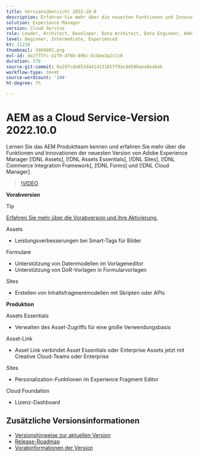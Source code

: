 ```yaml
---
title: Versionsübersicht 2022-10-0
description: Erfahren Sie mehr über die neuesten Funktionen und Innovationen in der Version 2022/10/2010 für Adobe Experience Manager [!DNL Assets Essentials], [!DNL Sites], [!DNL Screens], [!DNL Forms] und [!DNL Cloud Foundation].
solution: Experience Manager
version: Cloud Service
role: Leader, Architect, Developer, Data Architect, Data Engineer, Admin, User
level: Beginner, Intermediate, Experienced
kt: 11218
thumbnail: 3409801.png
exl-id: de2ff5fc-a1f0-4f6b-896c-bcbea3a2c1c0
duration: 576
source-git-commit: 9a297cda953d4414131657f9ac84580aea0eabeb
workflow-type: tm+mt
source-wordcount: '144'
ht-degree: 7%

---
```


# AEM as a Cloud Service-Version 2022.10.0

Lernen Sie das AEM Produktteam kennen und erfahren Sie mehr über die Funktionen und Innovationen der neuesten Version von Adobe Experience Manager [!DNL Assets], [!DNL Assets Essentials], [!DNL Sites], [!DNL Commerce Integration Framework], [!DNL Forms] und [!DNL Cloud Manager].

>[!VIDEO](https://video.tv.adobe.com/v/3409801/?quality=12&learn=on)

**Vorabversion**

>[!TIP]
>
>[Erfahren Sie mehr über die Vorabversion und ihre Aktivierung.](https://experienceleague.adobe.com/docs/experience-manager-cloud-service/content/release-notes/prerelease.html)

Assets

* Leistungsverbesserungen bei Smart-Tags für Bilder

Formulare

* Unterstützung von Datenmodellen im Vorlageneditor
* Unterstützung von DoR-Vorlagen in Formularvorlagen

Sites

* Erstellen von Inhaltsfragmentmodellen mit Skripten oder APIs

**Produktion**

Assets Essentials

* Verwalten des Asset-Zugriffs für eine große Verwendungsbasis

Asset-Link

* Asset Link verbindet Asset Essentials oder Enterprise Assets jetzt mit Creative Cloud-Teams oder Enterprise

Sites

* Personalization-Funktionen im Experience Fragment Editor

Cloud Foundation

* Lizenz-Dashboard

<!-- Have questions about the release?  Discuss the release in [Experience League Communities](https://adobe.ly/3paYDAo) -->

## Zusätzliche Versionsinformationen

* [Versionshinweise zur aktuellen Version](https://experienceleague.adobe.com/docs/experience-manager-cloud-service/content/release-notes/home.html?lang=de)
* [Release-Roadmap](https://experienceleague.adobe.com/docs/experience-manager-release-information/aem-release-updates/update-releases-roadmap.html?lang=de)
* [Vorabinformationen der Version](https://experienceleague.adobe.com/docs/experience-manager-cloud-service/content/release-notes/prerelease.html)
